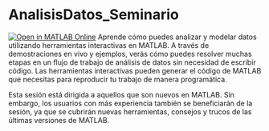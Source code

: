 # AnalisisDatos_Seminario
[![Open in MATLAB Online](https://www.mathworks.com/images/responsive/global/open-in-matlab-online.svg)](https://matlab.mathworks.com/open/github/v1?repo=gabyarellano/AnalisisDatos_Seminario&file=Analisis_Resuelto.mlx)
Aprende cómo puedes analizar y modelar datos utilizando herramientas interactivas en MATLAB. A través de demostraciones en vivo y ejemplos, verás cómo puedes resolver muchas etapas en un flujo de trabajo de análisis de datos sin necesidad de escribir código. Las herramientas interactivas pueden generar el código de MATLAB que necesitas para reproducir tu trabajo de manera programática. 

Esta sesión está dirigida a aquellos que son nuevos en MATLAB. Sin embargo, los usuarios con más experiencia también se beneficiarán de la sesión, ya que se cubrirán nuevas herramientas, consejos y trucos de las últimas versiones de MATLAB.
